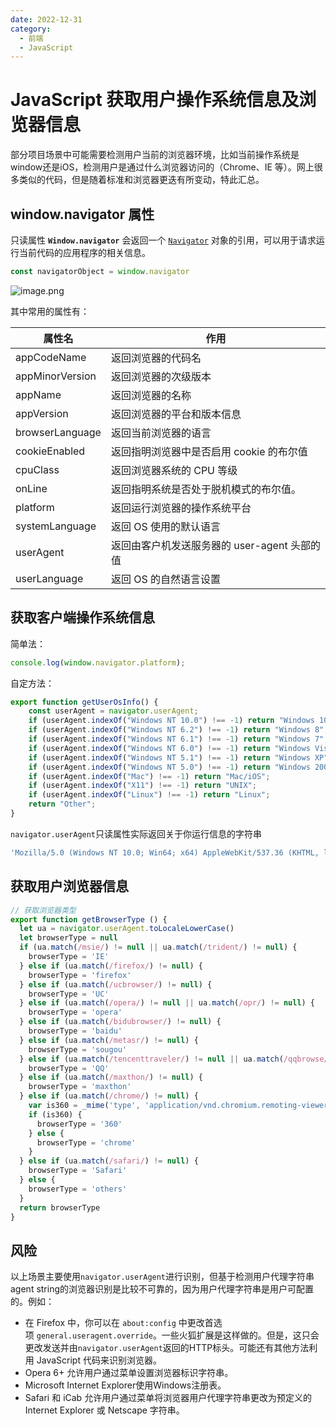 ```yaml
---
date: 2022-12-31
category:
  - 前端
  - JavaScript
---
```


# JavaScript 获取用户操作系统信息及浏览器信息

部分项目场景中可能需要检测用户当前的浏览器环境，比如当前操作系统是window还是iOS，检测用户是通过什么浏览器访问的（Chrome、IE 等）。网上很多类似的代码，但是随着标准和浏览器更迭有所变动，特此汇总。

## window.navigator 属性

只读属性 **`Window.navigator`** 会返回一个 [`Navigator`](https://developer.mozilla.org/zh-CN/docs/Web/API/Navigator) 对象的引用，可以用于请求运行当前代码的应用程序的相关信息。

```js
const navigatorObject = window.navigator
```

![image.png](https://fs.lwmc.net/uploads/2024/03/1710356363790-202403140259302.webp)


其中常用的属性有：

| 属性名 | 作用 |
| --- | --- |
|appCodeName   |    返回浏览器的代码名 |   
|appMinorVersion   | 返回浏览器的次级版本   | 
|appName           |    返回浏览器的名称    |
|appVersion       |    返回浏览器的平台和版本信息 |  
|browserLanguage  |  返回当前浏览器的语言  |
|cookieEnabled    |  返回指明浏览器中是否启用 cookie 的布尔值    |
|cpuClass           |    返回浏览器系统的 CPU 等级|
|onLine          |        返回指明系统是否处于脱机模式的布尔值。    
|platform        |         返回运行浏览器的操作系统平台   |
|systemLanguage  |  返回 OS 使用的默认语言    |
|userAgent      |       返回由客户机发送服务器的 user-agent 头部的值   |
|userLanguage  |  返回 OS 的自然语言设置|

## 获取客户端操作系统信息

简单法：
```js
console.log(window.navigator.platform);
```

自定方法：
```js
export function getUserOsInfo() {
    const userAgent = navigator.userAgent;
    if (userAgent.indexOf("Windows NT 10.0") !== -1) return "Windows 10";
    if (userAgent.indexOf("Windows NT 6.2") !== -1) return "Windows 8";
    if (userAgent.indexOf("Windows NT 6.1") !== -1) return "Windows 7";
    if (userAgent.indexOf("Windows NT 6.0") !== -1) return "Windows Vista";
    if (userAgent.indexOf("Windows NT 5.1") !== -1) return "Windows XP";
    if (userAgent.indexOf("Windows NT 5.0") !== -1) return "Windows 2000";
    if (userAgent.indexOf("Mac") !== -1) return "Mac/iOS";
    if (userAgent.indexOf("X11") !== -1) return "UNIX";
    if (userAgent.indexOf("Linux") !== -1) return "Linux";
    return "Other";
}
```

`navigator.userAgent`只读属性实际返回关于你运行信息的字符串
```js
'Mozilla/5.0 (Windows NT 10.0; Win64; x64) AppleWebKit/537.36 (KHTML, like Gecko) Chrome/108.0.0.0 Safari/537.36'
```

## 获取用户浏览器信息

```js
// 获取浏览器类型
export function getBrowserType () {
  let ua = navigator.userAgent.toLocaleLowerCase()
  let browserType = null
  if (ua.match(/msie/) != null || ua.match(/trident/) != null) {
    browserType = 'IE'
  } else if (ua.match(/firefox/) != null) {
    browserType = 'firefox'
  } else if (ua.match(/ucbrowser/) != null) {
    browserType = 'UC'
  } else if (ua.match(/opera/) != null || ua.match(/opr/) != null) {
    browserType = 'opera'
  } else if (ua.match(/bidubrowser/) != null) {
    browserType = 'baidu'
  } else if (ua.match(/metasr/) != null) {
    browserType = 'sougou'
  } else if (ua.match(/tencenttraveler/) != null || ua.match(/qqbrowse/) != null) {
    browserType = 'QQ'
  } else if (ua.match(/maxthon/) != null) {
    browserType = 'maxthon'
  } else if (ua.match(/chrome/) != null) {
    var is360 = _mime('type', 'application/vnd.chromium.remoting-viewer')
    if (is360) {
      browserType = '360'
    } else {
      browserType = 'chrome'
    }
  } else if (ua.match(/safari/) != null) {
    browserType = 'Safari'
  } else {
    browserType = 'others'
  }
  return browserType
}
```

## 风险

以上场景主要使用`navigator.userAgent`进行识别，但基于检测用户代理字符串agent string的浏览器识别是比较不可靠的，因为用户代理字符串是用户可配置的。例如：

-   在 Firefox 中，你可以在 `about:config` 中更改首选项 `general.useragent.override`。一些火狐扩展是这样做的。但是，这只会更改发送并由`navigator.userAgent`返回的HTTP标头。可能还有其他方法利用 JavaScript 代码来识别浏览器。
-   Opera 6+ 允许用户通过菜单设置浏览器标识字符串。
-   Microsoft Internet Explorer使用Windows注册表。
-   Safari 和 iCab 允许用户通过菜单将浏览器用户代理字符串更改为预定义的 Internet Explorer 或 Netscape 字符串。
